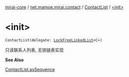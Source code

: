 [mirai-core](../../index.md) / [net.mamoe.mirai.contact](../index.md) / [ContactList](index.md) / [&lt;init&gt;](./-init-.md)

# &lt;init&gt;

`ContactList(delegate: `[`LockFreeLinkedList`](../../net.mamoe.mirai.utils/-lock-free-linked-list/index.md)`<C>)`

只读联系人列表, 无锁链表实现

**See Also**

[ContactList.asSequence](../as-sequence.md)

